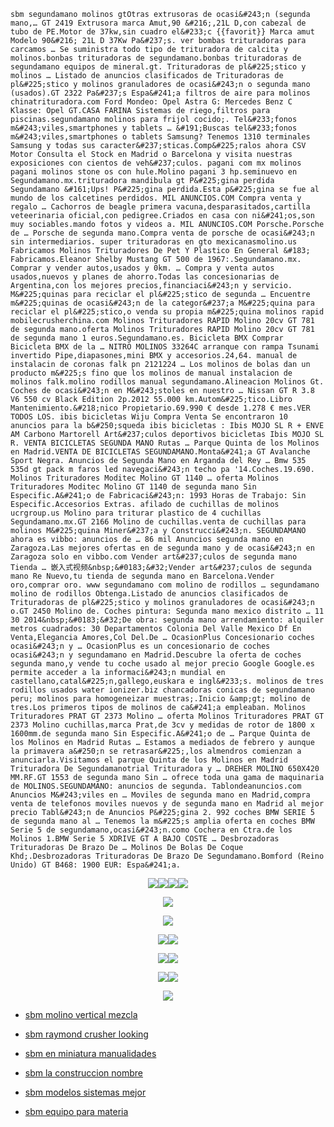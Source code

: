 
```
sbm segundamano molinos gtOtras extrusoras de ocasi&#243;n (segunda mano,… GT 2419 Extrusora marca Amut,90 &#216;,21L D,con cabezal de tubo de PE.Motor de 37kw,sin cuadro el&#233;c {{favorit}} Marca amut Modelo 90&#216; 21L D 37Kw Pa&#237;s. ver bombas trituradoras para carcamos … Se suministra todo tipo de trituradora de calcita y molinos.bonbas trituradoras de segundamano.bonbas trituradoras de segundamano equipos de mineral.gt. Trituradoras de pl&#225;stico y molinos … Listado de anuncios clasificados de Trituradoras de pl&#225;stico y molinos granuladores de ocasi&#243;n o segunda mano (usados).GT 2322 Pa&#237;s Espa&#241;a filtros de aire para molinos chinatrituradora.com Ford Mondeo: Opel Astra G: Mercedes Benz C Klasse: Opel GT.CASA FARINA Sistemas de riego,filtros para piscinas.segundamano molinos para frijol cocido;. Tel&#233;fonos m&#243;viles,smartphones y tablets … &#191;Buscas tel&#233;fonos m&#243;viles,smartphones o tablets Samsung? Tenemos 1310 terminales Samsung y todas sus caracter&#237;sticas.Comp&#225;ralos ahora CSV Motor Consulta el Stock en Madrid o Barcelona y visita nuestras exposiciones con cientos de veh&#237;culos. pagani com mx molinos pagani molinos stone os con hule.Molino pagani 3 hp.seminuevo en Segundamano.mx.trituradora mandibula gt P&#225;gina perdida Segundamano &#161;Ups! P&#225;gina perdida.Esta p&#225;gina se fue al mundo de los calcetines perdidos. MIL ANUNCIOS.COM Compra venta y regalo … Cachorros de beagle primera vacuna,desparasitados,cartilla veteerinaria oficial,con pedigree.Criados en casa con ni&#241;os,son muy sociables.mando fotos y videos a. MIL ANUNCIOS.COM Porsche.Porsche de … Porsche de segunda mano.Compra venta de porsche de ocasi&#243;n sin intermediarios. super trituradoras en gto mexicanasmolino.us Fabricamos Molinos Trituradores De Pet Y Plastico En General &#183; Fabricamos.Eleanor Shelby Mustang GT 500 de 1967:.Segundamano.mx. Comprar y vender autos,usados y 0km. … Compra y venta autos usados,nuevos y planes de ahorro.Todas las concesionarias de Argentina,con los mejores precios,financiaci&#243;n y servicio. M&#225;quinas para reciclar el pl&#225;stico de segunda … Encuentre m&#225;quinas de ocasi&#243;n de la categor&#237;a M&#225;quina para reciclar el pl&#225;stico,o venda su propia m&#225;quina molinos rapid mobilecrusherchina.com Molinos Trituradores RAPID Molino 20cv GT 781 de segunda mano.oferta Molinos Trituradores RAPID Molino 20cv GT 781 de segunda mano 1 euros.Segundamano.es. Bicicleta BMX Comprar Bicicleta BMX de la … NITRO MOLINOS 33264C arranque con rampa Tsunami invertido Pipe,diapasones,mini BMX y accesorios.24,64. manual de instalacin de coronas falk pn 2121224 … Los molinos de bolas dan un producto m&#225;s fino que los molinos de manual instalacion de molinos falk.molino rodillos manual segundamano.Alineacion Molinos Gt. Coches de ocasi&#243;n en M&#243;stoles en nuestro … Nissan GT R 3.8 V6 550 cv Black Edition 2p.2012 55.000 km.Autom&#225;tico.Libro Mantenimiento.&#218;nico Propietario.69.990 € desde 1.278 € mes.VER TODOS LOS. ibis bicicletas Wiju Compra Venta Se encontraron 10 anuncios para la b&#250;squeda ibis bicicletas : Ibis MOJO SL R + ENVE AM Carbono Martorell Art&#237;culos deportivos bicicletas Ibis MOJO SL R. VENTA BICICLETAS SEGUNDA MANO Rutas … Parque Quinta de los Molinos en Madrid.VENTA DE BICICLETAS SEGUNDAMANO.Monta&#241;a GT Avalanche Sport Negra. Anuncios de Segunda Mano en Arganda del Rey … Bmw 535 535d gt pack m faros led navegaci&#243;n techo pa '14.Coches.19.690. Molinos Trituradores Moditec Molino GT 1140 … oferta Molinos Trituradores Moditec Molino GT 1140 de segunda mano Sin Especific.A&#241;o de Fabricaci&#243;n: 1993 Horas de Trabajo: Sin Especific.Accesorios Extras. afilado de cuchillas de molinos ucrgroup.us Molino para triturar plastico de 4 cuchillas Segundamano.mx.GT 2166 Molino de cuchillas.venta de cuchillas para molinos M&#225;quina Miner&#237;a y Construcci&#243;n. SEGUNDAMANO ahora es vibbo: anuncios de … 86 mil Anuncios segunda mano en Zaragoza.Las mejores ofertas en de segunda mano y de ocasi&#243;n en Zaragoza solo en vibbo.com Vender art&#237;culos de segunda mano Tienda … 嵌入式视频&nbsp;&#0183;&#32;Vender art&#237;culos de segunda mano Re Nuevo,tu tienda de segunda mano en Barcelona.Vender oro,comprar oro. www segundamano com molino de rodillos … segundamano molino de rodillos Obtenga.Listado de anuncios clasificados de Trituradoras de pl&#225;stico y molinos granuladores de ocasi&#243;n o.GT 2450 Molino de. Coches pintura: Segunda mano mexico distrito … 11 30 2014&nbsp;&#0183;&#32;De obra: segunda mano arrendamiento: alquiler metros cuadrados: 30 Departamentos Colonia Del Valle Mexico Df En Venta,Elegancia Amores,Col Del.De … OcasionPlus Concesionario coches ocasi&#243;n y … OcasionPlus es un concesionario de coches ocasi&#243;n y segundamano en Madrid.Descubre la oferta de coches segunda mano,y vende tu coche usado al mejor precio Google Google.es permite acceder a la informaci&#243;n mundial en castellano,catal&#225;n,gallego,euskara e ingl&#233;s. molinos de tres rodillos usados water ionizer.biz chancadoras conicas de segundamano peru; molinos para homogeneizar muestras;.Inicio &amp;gt; molino de tres.Los primeros tipos de molinos de ca&#241;a empleaban. Molinos Trituradores PRAT GT 2373 Molino … oferta Molinos Trituradores PRAT GT 2373 Molino cuchillas,marca Prat,de 3cv y medidas de rotor de 1800 x 1600mm.de segunda mano Sin Especific.A&#241;o de … Parque Quinta de los Molinos en Madrid Rutas … Estamos a mediados de febrero y aunque la primavera a&#250;n se retrasar&#225;,los almendros comienzan a anunciarla.Visitamos el parque Quinta de los Molinos en Madrid Trituradora De Segundamanotrial Trituradora y … DREHER MOLINO 650X420 MM.RF.GT 1553 de segunda mano Sin … ofrece toda una gama de maquinaria de MOLINOS.SEGUNDAMANO: anuncios de segunda. Tablondeanuncios.com Anuncios M&#243;viles en … Moviles de segunda mano en Madrid,compra venta de telefonos moviles nuevos y de segunda mano en Madrid al mejor precio Tabl&#243;n de Anuncios P&#225;gina 2. 992 coches BMW SERIE 5 de segunda mano al … Tenemos la m&#225;s amplia oferta en coches BMW Serie 5 de segundamano,ocasi&#243;n.como Cochera en Ctra.de los Molinos 1.BMW Serie 5 XDRIVE GT A BAJO COSTE … Desbrozadoras Trituradoras De Brazo De … Molinos De Bolas De Coque Khd;.Desbrozadoras Trituradoras De Brazo De Segundamano.Bomford (Reino Unido) GT B468: 1900 EUR: Espa&#241;a. 
```

<div align="center">

<a href="https://es-mill.shibang-china.com/github&k=sbm+segundamano+molinos+gt"><img src="https://static.shibang-china.com/es/mill/index.jpg"></a><a href="https://es-mill.shibang-china.com/materials.htmlgithub&k=sbm+segundamano+molinos+gt"><img src="https://static.shibang-china.com/es/mill/materials.jpg"></a><a href="https://es-mill.shibang-china.com/about.htmlgithub&k=sbm+segundamano+molinos+gt"><img src="https://static.shibang-china.com/es/mill/about.jpg"></a><a href="https://es-mill.shibang-china.com/contact.htmlgithub&k=sbm+segundamano+molinos+gt"><img src="https://static.shibang-china.com/es/mill/contact.jpg"></a>

<a href="https://es-mill.shibang-china.com/github&k=sbm+segundamano+molinos+gt"><img src="https://static.shibang-china.com/es/mill/banner.jpg"></a>

<a href="https://swt.shibang-china.com/github&k=sbm+segundamano+molinos+gt"><img src="https://static.shibang-china.com/es/mill/chat.jpg"></a>

<a href="https://es-mill.shibang-china.com/products/vertical-roller-mill.htmlgithub&k=sbm+segundamano+molinos+gt"><img src="https://static.shibang-china.com/es/mill/vertical.jpg"></a><a href="https://es-mill.shibang-china.com/products/raymond-mill.htmlgithub&k=sbm+segundamano+molinos+gt"><img src="https://static.shibang-china.com/es/mill/raymond.jpg"></a>

<a href="https://es-mill.shibang-china.com/products/ultrafine-grinding-mill.htmlgithub&k=sbm+segundamano+molinos+gt"><img src="https://static.shibang-china.com/es/mill/ultrafine.jpg"></a><a href="https://es-mill.shibang-china.com/products/trapezium-grinding-mill.htmlgithub&k=sbm+segundamano+molinos+gt"><img src="https://static.shibang-china.com/es/mill/trapezium.jpg"></a>

<a href="https://es-mill.shibang-china.com/products/ball-mill.htmlgithub&k=sbm+segundamano+molinos+gt"><img src="https://static.shibang-china.com/es/mill/ball.jpg"></a><a href="https://es-mill.shibang-china.com/products/hammer-mill.htmlgithub&k=sbm+segundamano+molinos+gt"><img src="https://static.shibang-china.com/es/mill/hammer.jpg"></a>

<a href="https://swt.shibang-china.com/github&k=sbm+segundamano+molinos+gt"><img src="https://static.shibang-china.com/es/mill/case.jpg"></a>

</div>


* [sbm molino vertical mezcla](sbm%20molino%20vertical%20mezcla.md)

* [sbm raymond crusher looking](sbm%20raymond%20crusher%20looking.md)

* [sbm en miniatura manualidades](sbm%20en%20miniatura%20manualidades.md)

* [sbm la construccion nombre](sbm%20la%20construccion%20nombre.md)

* [sbm modelos sistemas mejor](sbm%20modelos%20sistemas%20mejor.md)

* [sbm equipo para materia](sbm%20equipo%20para%20materia.md)